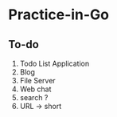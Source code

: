 # Practice-in-Go

## To-do

1. Todo List Application
2. Blog 
3. File Server
4. Web chat
5. search ?
6. URL -> short
